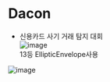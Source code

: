 # Dacon
- 신용카드 사기 거래 탐지 대회  
![image](https://user-images.githubusercontent.com/105963819/180909907-de63fb10-20ca-4db6-98c8-0d7cfc3e5c66.png)  
13등  EllipticEnvelope사용  

![image](https://github.com/hyerim02/Dacon/assets/105963819/1348972e-118f-45c7-83dc-0ff84ac5c4d3)



